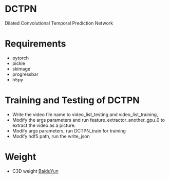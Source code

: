 # DCTPN

Dilated Convolutional Temporal Prediction Network

# Requirements

  - pytorch
  - pickle
  - skimage
  - progressbar
  - h5py

# Training and Testing of DCTPN
  - Write the video file name to video_list_testing and video_list_training,
  - Modify the args parameters and run feature_extractor_another_gpu_0 to extract the video as a picture.
  - Modify args parameters, run DCTPN_train for training
  - Modify hdf5 path, run the write_json
# Weight
 - C3D weight [BaiduYun](https://pan.baidu.com/s/1fnfsq9kZe7F6PAUO6B60oQ) 
